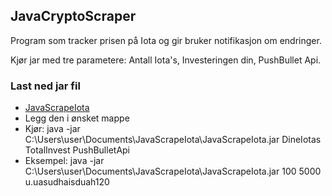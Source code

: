 ## JavaCryptoScraper

Program som tracker prisen på Iota og gir bruker notifikasjon om endringer.

Kjør jar med tre parametere: Antall Iota's, Investeringen din, PushBullet Api.

### Last ned jar fil
* <a href="https://github.com/181221/h181221.github.io/raw/master/JavaScrapeIota/JavaScrapeIota.jar">JavaScrapeIota </a>
* Legg den i ønsket mappe
* Kjør: java -jar C:\Users\user\Documents\JavaScrapeIota\JavaScrapeIota.jar DineIotas TotalInvest PushBulletApi
* Eksempel: java -jar C:\Users\user\Documents\JavaScrapeIota\JavaScrapeIota.jar 100 5000 u.uasudhaisduah120
